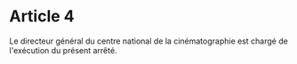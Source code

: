 # Article 4

Le directeur général du centre national de la cinématographie est chargé de l'exécution du présent arrêté.
